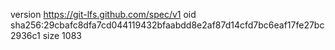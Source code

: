 version https://git-lfs.github.com/spec/v1
oid sha256:29cbafc8dfa7cd044119432bfaabdd8e2af87d14cfd7bc6eaf17fe27bc2936c1
size 1083
